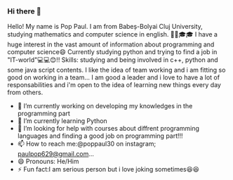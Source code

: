 ### Hi there 👋

Hello! My name is Pop Paul. I am from Babeș-Bolyai Cluj University, studying mathematics and computer science in english. 🏫🏫🎓🎓
I have a huge interest in the vast amount of information about programming and computer science😄 Currently studying python and trying to find a job in "IT-world"💻💻😊!!
Skills: studying and being involved in c++, python and some java script contents.
I like the idea of team working and i am fitting so good on working in a team...
I am  good a leader and i love to have a lot of responsabilities and i'm open to the idea of learning new things every day from others.

- 🔭 I’m currently working on developing my knowledges in the programming part
- 🌱 I’m currently learning Python
- 🤔 I’m looking for help with courses about diffrent programming languages and finding a good job on programming part!!!
- 📫 How to reach me:@poppaul30 on instagram; paulpop629@gmail.com...
- 😄 Pronouns: He/Him
- ⚡ Fun fact:I am serious person but i love joking sometimes😆😆
